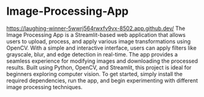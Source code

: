 # Image-Processing-App
https://laughing-winner-5wwrj564rwxfv9vx-8502.app.github.dev/
The Image Processing App is a Streamlit-based web application that allows users to upload, process, and apply various image transformations using OpenCV. With a simple and interactive interface, users can apply filters like grayscale, blur, and edge detection in real-time. The app provides a seamless experience for modifying images and downloading the processed results. Built using Python, OpenCV, and Streamlit, this project is ideal for beginners exploring computer vision. To get started, simply install the required dependencies, run the app, and begin experimenting with different image processing techniques.
